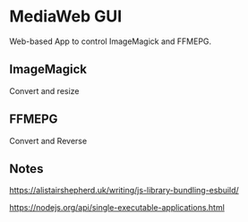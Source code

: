 # MediaWeb GUI

Web-based App to control ImageMagick and FFMEPG.


## ImageMagick

Convert and resize


## FFMEPG

Convert and Reverse


## Notes

https://alistairshepherd.uk/writing/js-library-bundling-esbuild/

https://nodejs.org/api/single-executable-applications.html

